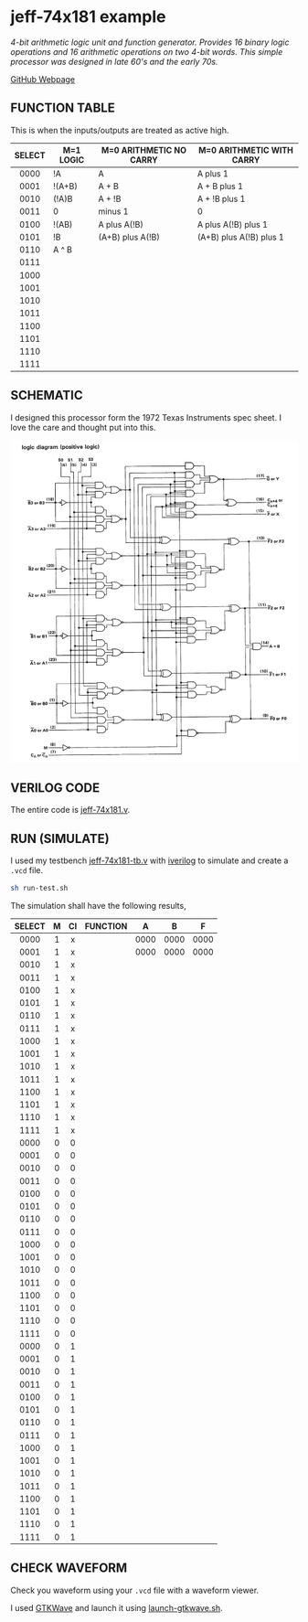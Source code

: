 # jeff-74x181 example

_4-bit arithmetic logic unit and function generator.
Provides 16 binary logic operations and
16 arithmetic operations on two 4-bit words.
This simple processor was designed in late 60's and the early 70s._

[GitHub Webpage](https://jeffdecola.github.io/my-systemverilog-examples/)

## FUNCTION TABLE

This is when the inputs/outputs are treated as active high.

| SELECT | M=1 LOGIC    | M=0 ARITHMETIC NO CARRY | M=0 ARITHMETIC WITH CARRY |
|:------:|--------------|-------------------------|---------------------------|
|  0000  | !A           | A                       | A plus 1                  |
|  0001  | !(A+B)       | A + B                   | A + B plus 1              |
|  0010  | (!A)B        | A + !B                  | A + !B plus 1             |
|  0011  | 0            | minus 1                 | 0                         |
|  0100  | !(AB)        | A plus A(!B)            | A plus A(!B) plus 1       |
|  0101  | !B           | (A+B) plus A(!B)        | (A+B) plus A(!B) plus 1   |
|  0110  | A ^ B        |                         |                           |
|  0111  |              |                         |                           |
|  1000  |              |                         |                           |
|  1001  |              |                         |                           |
|  1010  |              |                         |                           |
|  1011  |              |                         |                           |
|  1100  |              |                         |                           |
|  1101  |              |                         |                           |
|  1110  |              |                         |                           |
|  1111  |              |                         |                           |

## SCHEMATIC

I designed this processor form the 1972 Texas Instruments spec sheet.
I love the care and thought put into this.

![IMAGE - ti-74x181-schematic.jpg - IMAGE](../../../docs/pics/ti-74x181-schematic.jpg)

## VERILOG CODE

The entire code is
[jeff-74x181.v](jeff-74x181.v).

## RUN (SIMULATE)

I used my testbench
[jeff-74x181-tb.v](jeff-74x181-tb.v) with
[iverilog](https://github.com/JeffDeCola/my-cheat-sheets/tree/master/hardware/tools/simulation/iverilog-cheat-sheet)
to simulate and create a `.vcd` file.

```bash
sh run-test.sh
```

The simulation shall have the following results,

| SELECT | M | CI | FUNCTION                          |   A  |   B  |   F  |
|:------:|:-:|:--:|-----------------------------------|:----:|:----:|:----:|
|  0000  | 1 |  x |                                   | 0000 | 0000 | 0000 |
|  0001  | 1 |  x |                                   | 0000 | 0000 | 0000 |
|  0010  | 1 |  x |                                   |      |      |      |
|  0011  | 1 |  x |                                   |      |      |      |
|  0100  | 1 |  x |                                   |      |      |      |
|  0101  | 1 |  x |                                   |      |      |      |
|  0110  | 1 |  x |                                   |      |      |      |
|  0111  | 1 |  x |                                   |      |      |      |
|  1000  | 1 |  x |                                   |      |      |      |
|  1001  | 1 |  x |                                   |      |      |      |
|  1010  | 1 |  x |                                   |      |      |      |
|  1011  | 1 |  x |                                   |      |      |      |
|  1100  | 1 |  x |                                   |      |      |      |
|  1101  | 1 |  x |                                   |      |      |      |
|  1110  | 1 |  x |                                   |      |      |      |
|  1111  | 1 |  x |                                   |      |      |      |
|  0000  | 0 |  0 |                                   |      |      |      |
|  0001  | 0 |  0 |                                   |      |      |      |
|  0010  | 0 |  0 |                                   |      |      |      |
|  0011  | 0 |  0 |                                   |      |      |      |
|  0100  | 0 |  0 |                                   |      |      |      |
|  0101  | 0 |  0 |                                   |      |      |      |
|  0110  | 0 |  0 |                                   |      |      |      |
|  0111  | 0 |  0 |                                   |      |      |      |
|  1000  | 0 |  0 |                                   |      |      |      |
|  1001  | 0 |  0 |                                   |      |      |      |
|  1010  | 0 |  0 |                                   |      |      |      |
|  1011  | 0 |  0 |                                   |      |      |      |
|  1100  | 0 |  0 |                                   |      |      |      |
|  1101  | 0 |  0 |                                   |      |      |      |
|  1110  | 0 |  0 |                                   |      |      |      |
|  1111  | 0 |  0 |                                   |      |      |      |
|  0000  | 0 |  1 |                                   |      |      |      |
|  0001  | 0 |  1 |                                   |      |      |      |
|  0010  | 0 |  1 |                                   |      |      |      |
|  0011  | 0 |  1 |                                   |      |      |      |
|  0100  | 0 |  1 |                                   |      |      |      |
|  0101  | 0 |  1 |                                   |      |      |      |
|  0110  | 0 |  1 |                                   |      |      |      |
|  0111  | 0 |  1 |                                   |      |      |      |
|  1000  | 0 |  1 |                                   |      |      |      |
|  1001  | 0 |  1 |                                   |      |      |      |
|  1010  | 0 |  1 |                                   |      |      |      |
|  1011  | 0 |  1 |                                   |      |      |      |
|  1100  | 0 |  1 |                                   |      |      |      |
|  1101  | 0 |  1 |                                   |      |      |      |
|  1110  | 0 |  1 |                                   |      |      |      |
|  1111  | 0 |  1 |                                   |      |      |      |

## CHECK WAVEFORM

Check you waveform using your `.vcd` file with a waveform viewer.

I used [GTKWave](https://github.com/JeffDeCola/my-cheat-sheets/tree/master/hardware/tools/simulation/gtkwave-cheat-sheet)
and launch it using
[launch-gtkwave.sh](launch-gtkwave.sh).
